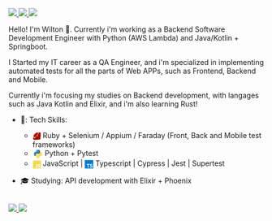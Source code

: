 <p align="left">
  <a href="mailto:willsouzafilho@gmail.com">
    <img src="https://img.shields.io/badge/-willsouzafilho@gmail.com-282828?style=flat-square&logo=Gmail&logoColor=white&link=mailto:willsouzafilho@gmail.com" />
  </a>
  <a href="https://www.linkedin.com/in/wilton-souza-848323146/">
    <img src="https://img.shields.io/badge/-Wilton%20Souza-282828?style=flat-square&logo=Linkedin&logoColor=white&link=https://www.linkedin.com/in/wilton-souza-848323146/" />
  </a>
  <a href="https://github.com/8bitbeard/?tab=follow">
    <img src="https://img.shields.io/github/followers/8bitbeard?label=Follow&style=social" />
  </a>
</p>

Hello! I'm Wilton 👋. Currently i'm working as a Backend Software Development Engineer with Python (AWS Lambda) and Java/Kotlin + Springboot.

I Started my IT career as a QA Engineer, and i'm specialized in implementing automated tests for all the parts of Web APPs, such as Frontend, Backend and Mobile.

Currently i'm focusing my studies on Backend development, with langages such as Java Kotlin and Elixir, and i'm also learning Rust!

- 💼: Tech Skills:
  - <div> <img style="vertical-align:middle" alt="Ruby" height="16" width="16" src="https://raw.githubusercontent.com/devicons/devicon/master/icons/ruby/ruby-original.svg"> <span> Ruby + Selenium / Appium / Faraday (Front, Back and Mobile test frameworks) </span> </div>
  - <div> <img style="vertical-align:middle" alt="Python" height="20" width="20" src="https://raw.githubusercontent.com/devicons/devicon/master/icons/python/python-original.svg"> <span> Python + Pytest  </span> </div>
  - <div> <img style="vertical-align:middle" alt="Javascript" height="16" width="16" src="https://raw.githubusercontent.com/devicons/devicon/master/icons/javascript/javascript-plain.svg"> <span> JavaScript | 
    <img style="vertical-align:middle" alt="Typescript" height="17" width="17" src="https://raw.githubusercontent.com/devicons/devicon/master/icons/typescript/typescript-plain.svg"> <span> Typescript </span> | Cypress | Jest | Supertest </span> </div>

- :mortar_board: Studying: API development with Elixir + Phoenix 

<br>

 <div>
  <a href="https://github.com/8bitbeard">
  <img height="180em" src="https://github-readme-stats.vercel.app/api?username=8bitbeard&show_icons=true&theme=gruvbox&include_all_commits=true&count_private=true&custom_title=GitHub%20Status&hide=issue&hide_border=true"/>
  <img height="180em" src="https://github-readme-stats.vercel.app/api/top-langs/?username=8bitbeard&layout=compact&langs_count=8&theme=gruvbox&hide_border=true"/>
</div>

<!--
**8bitbeard/8bitbeard** is a ✨ _special_ ✨ repository because its `README.md` (this file) appears on your GitHub profile.

Here are some ideas to get you started:

- 🔭 I’m currently working with 
- 🌱 I’m currently learning ...
- 👯 I’m looking to collaborate on ...
- 🤔 I’m looking for help with ...
- 💬 Ask me about ...
- 📫 How to reach me: ...
- 😄 Pronouns: ...
- ⚡ Fun fact: ...
-->
